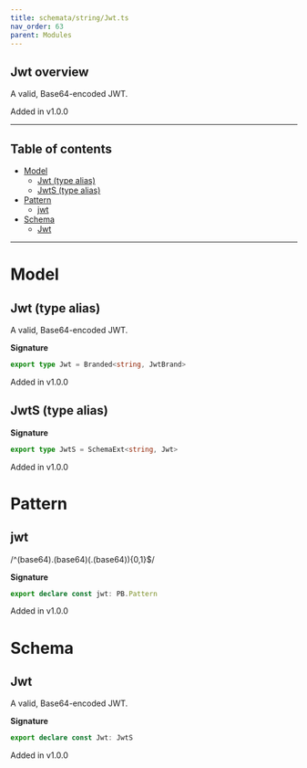 ```yaml
---
title: schemata/string/Jwt.ts
nav_order: 63
parent: Modules
---
```


## Jwt overview

A valid, Base64-encoded JWT.

Added in v1.0.0

---

<h2 class="text-delta">Table of contents</h2>

- [Model](#model)
  - [Jwt (type alias)](#jwt-type-alias)
  - [JwtS (type alias)](#jwts-type-alias)
- [Pattern](#pattern)
  - [jwt](#jwt)
- [Schema](#schema)
  - [Jwt](#jwt)

---

# Model

## Jwt (type alias)

A valid, Base64-encoded JWT.

**Signature**

```ts
export type Jwt = Branded<string, JwtBrand>
```

Added in v1.0.0

## JwtS (type alias)

**Signature**

```ts
export type JwtS = SchemaExt<string, Jwt>
```

Added in v1.0.0

# Pattern

## jwt

/^(base64).(base64)(.(base64)){0,1}$/

**Signature**

```ts
export declare const jwt: PB.Pattern
```

Added in v1.0.0

# Schema

## Jwt

A valid, Base64-encoded JWT.

**Signature**

```ts
export declare const Jwt: JwtS
```

Added in v1.0.0
